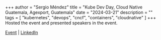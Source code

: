 +++
author = "Sergio Méndez"
title = "Kube Dev Day, Cloud Native Guatemala, Agexport, Guatemala"
date = "2024-03-21"
description = ""
tags = [
    "kubernetes",
    "devops",
    "cncf",
    "containers",
    "cloudnative"
]
+++
Hosted the event and presented speakers in the event.

[Event](https://community.cncf.io/e/m2nqvr/) | [LinkedIn](https://www.linkedin.com/posts/cloud-native-guatemala_cloudnative-kubernetes-kcdguatemala-activity-7189670946201378816-Ofda?utm_source=share&utm_medium=member_desktop) 
<!--more-->
